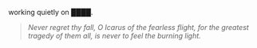 working quietly on ████.


<!--QUOTE_START-->
> *Never regret thy fall, O Icarus of the fearless flight, for the greatest tragedy of them all, is never to feel the burning light.*  
>
<!--QUOTE_END-->
<!-- last updated: 2025-10-24T01:46:35.543210+00:00 -->

